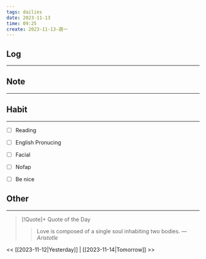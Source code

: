 ```yaml
---
tags: dailies  
date: 2023-11-13
time: 09:25
create: 2023-11-13-週一
---
```


## Log
---


## Note
---


## Habit
---
- [ ] Reading
- [ ] English Pronucing
- [ ] Facial
- [ ] Nofap
- [ ] Be nice


## Other
---

> [!Quote]+ Quote of the Day
> > Love is composed of a single soul inhabiting two bodies.
> — <cite>Aristotle</cite>

<< [[2023-11-12|Yesterday]] | [[2023-11-14|Tomorrow]] >>